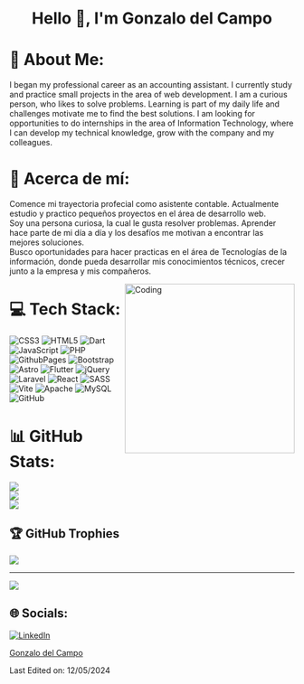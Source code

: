<h1 align="center">Hello 👋, I'm Gonzalo del Campo </h1>


# 💫 About Me:
I began my professional career as an accounting assistant. I currently study and practice small projects in the area of ​​web development.
I am a curious person, who likes to solve problems. Learning is part of my daily life and challenges motivate me to find the best solutions.
I am looking for opportunities to do internships in the area of ​​Information Technology, where I can develop my technical knowledge, grow with the company and my colleagues.

# 💫 Acerca de mí:
Comence mi trayectoria profecial como asistente contable. Actualmente estudio y practico pequeños proyectos en el área de desarrollo web.<br>Soy una persona curiosa, la cual le gusta resolver problemas. Aprender hace parte de mi día a día y los desafíos me motivan a encontrar las mejores soluciones.<br>Busco oportunidades para hacer practicas en el área de Tecnologías de la información, donde pueda desarrollar mis conocimientos técnicos, crecer junto a la empresa y mis compañeros.

<img align="right" alt="Coding" width="300" src="https://i.pinimg.com/originals/81/17/8b/81178b47a8598f0c81c4799f2cdd4057.gif">

# 💻 Tech Stack:
![CSS3](https://img.shields.io/badge/css3-%231572B6.svg?style=for-the-badge&logo=css3&logoColor=white) ![HTML5](https://img.shields.io/badge/html5-%23E34F26.svg?style=for-the-badge&logo=html5&logoColor=white) ![Dart](https://img.shields.io/badge/dart-%230175C2.svg?style=for-the-badge&logo=dart&logoColor=white) ![JavaScript](https://img.shields.io/badge/javascript-%23323330.svg?style=for-the-badge&logo=javascript&logoColor=%23F7DF1E) ![PHP](https://img.shields.io/badge/php-%23777BB4.svg?style=for-the-badge&logo=php&logoColor=white) ![GithubPages](https://img.shields.io/badge/github%20pages-121013?style=for-the-badge&logo=github&logoColor=white) ![Bootstrap](https://img.shields.io/badge/bootstrap-%238511FA.svg?style=for-the-badge&logo=bootstrap&logoColor=white) ![Astro](https://img.shields.io/badge/astro-%232C2052.svg?style=for-the-badge&logo=astro&logoColor=white) ![Flutter](https://img.shields.io/badge/Flutter-%2302569B.svg?style=for-the-badge&logo=Flutter&logoColor=white) ![jQuery](https://img.shields.io/badge/jquery-%230769AD.svg?style=for-the-badge&logo=jquery&logoColor=white) ![Laravel](https://img.shields.io/badge/laravel-%23FF2D20.svg?style=for-the-badge&logo=laravel&logoColor=white) ![React](https://img.shields.io/badge/react-%2320232a.svg?style=for-the-badge&logo=react&logoColor=%2361DAFB) ![SASS](https://img.shields.io/badge/SASS-hotpink.svg?style=for-the-badge&logo=SASS&logoColor=white) ![Vite](https://img.shields.io/badge/vite-%23646CFF.svg?style=for-the-badge&logo=vite&logoColor=white) ![Apache](https://img.shields.io/badge/apache-%23D42029.svg?style=for-the-badge&logo=apache&logoColor=white) ![MySQL](https://img.shields.io/badge/mysql-4479A1.svg?style=for-the-badge&logo=mysql&logoColor=white) ![GitHub](https://img.shields.io/badge/github-%23121011.svg?style=for-the-badge&logo=github&logoColor=white)


# 📊 GitHub Stats:
![](https://github-readme-stats.vercel.app/api?username=GonzalodelCampoDev&theme=vue-dark&hide_border=false&include_all_commits=false&count_private=false)<br/>
![](https://github-readme-streak-stats.herokuapp.com/?user=GonzalodelCampoDev&theme=vue-dark&hide_border=false)<br/>
![](https://github-readme-stats.vercel.app/api/top-langs/?username=GonzalodelCampoDev&theme=vue-dark&hide_border=false&include_all_commits=false&count_private=false&layout=compact)

## 🏆 GitHub Trophies
![](https://github-profile-trophy.vercel.app/?username=GonzalodelCampoDev&theme=radical&no-frame=false&no-bg=true&margin-w=4)



---
[![](https://visitcount.itsvg.in/api?id=GonzalodelCampoDev&icon=0&color=0)](https://visitcount.itsvg.in)



## 🌐 Socials:
[![LinkedIn](https://img.shields.io/badge/LinkedIn-%230077B5.svg?logo=linkedin&logoColor=white)](https://linkedin.com/in/https://www.linkedin.com/in/gonzalo-del-campo/) 


[Gonzalo del Campo](https://github.com/G0NZADC)

Last Edited on: 12/05/2024

<!-- Proudly created with GPRM ( https://gprm.itsvg.in ) -->
